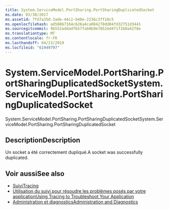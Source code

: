 ```yaml
---
title: System.ServiceModel.PortSharing.PortSharingDuplicatedSocket
ms.date: 03/30/2017
ms.assetid: 7fd7a35d-3ade-44c2-b40e-2236c3ff18c5
ms.openlocfilehash: ad50867164c626a4ca084278dd04fd32751d3441
ms.sourcegitcommit: 9b552addadfb57fab0b9e7852ed4f1f1b8a42f8e
ms.translationtype: MT
ms.contentlocale: fr-FR
ms.lasthandoff: 04/23/2019
ms.locfileid: "61949797"
---
```

# <a name="systemservicemodelportsharingportsharingduplicatedsocket"></a><span data-ttu-id="954a2-102">System.ServiceModel.PortSharing.PortSharingDuplicatedSocket</span><span class="sxs-lookup"><span data-stu-id="954a2-102">System.ServiceModel.PortSharing.PortSharingDuplicatedSocket</span></span>
<span data-ttu-id="954a2-103">System.ServiceModel.PortSharing.PortSharingDuplicatedSocket</span><span class="sxs-lookup"><span data-stu-id="954a2-103">System.ServiceModel.PortSharing.PortSharingDuplicatedSocket</span></span>  
  
## <a name="description"></a><span data-ttu-id="954a2-104">Description</span><span class="sxs-lookup"><span data-stu-id="954a2-104">Description</span></span>  
 <span data-ttu-id="954a2-105">Un socket a été correctement dupliqué.</span><span class="sxs-lookup"><span data-stu-id="954a2-105">A socket was successfully duplicated.</span></span>  
  
## <a name="see-also"></a><span data-ttu-id="954a2-106">Voir aussi</span><span class="sxs-lookup"><span data-stu-id="954a2-106">See also</span></span>

- [<span data-ttu-id="954a2-107">Suivi</span><span class="sxs-lookup"><span data-stu-id="954a2-107">Tracing</span></span>](../../../../../docs/framework/wcf/diagnostics/tracing/index.md)
- [<span data-ttu-id="954a2-108">Utilisation du suivi pour résoudre les problèmes posés par votre application</span><span class="sxs-lookup"><span data-stu-id="954a2-108">Using Tracing to Troubleshoot Your Application</span></span>](../../../../../docs/framework/wcf/diagnostics/tracing/using-tracing-to-troubleshoot-your-application.md)
- [<span data-ttu-id="954a2-109">Administration et diagnostics</span><span class="sxs-lookup"><span data-stu-id="954a2-109">Administration and Diagnostics</span></span>](../../../../../docs/framework/wcf/diagnostics/index.md)
